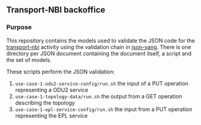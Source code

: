 ## Transport-NBI backoffice
### Purpose

This repository contains the models used to validate the JSON code
for the [transport-nbi](https://github.com/danielkinguk/transport-nbi.git) activity
using the validation chain in [json-yang](https://github.com/GianmarcoBruno/json-yang.git).
There is one directory per JSON document containing the document itself, a script and 
the set of models.

These scripts perform the JSON validation:
1. `use-case-1-odu2-service-config/run.sh` the input of a PUT operation representing a ODU2 service
2. `use-case-1-topology-data/run.sh` the output from a GET operation describing the topology
3. `use-case-1-epl-service-config/run.sh` the input from a PUT operation representing the EPL service

